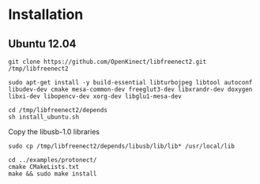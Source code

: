 # Installation

## Ubuntu 12.04

    git clone https://github.com/OpenKinect/libfreenect2.git /tmp/libfreenect2
    
    sudo apt-get install -y build-essential libturbojpeg libtool autoconf libudev-dev cmake mesa-common-dev freeglut3-dev libxrandr-dev doxygen libxi-dev libopencv-dev xorg-dev libglu1-mesa-dev

    cd /tmp/libfreenect2/depends
    sh install_ubuntu.sh

Copy the libusb-1.0 libraries

    sudo cp /tmp/libfreenect2/depends/libusb/lib/lib* /usr/local/lib

    cd ../examples/protonect/
    cmake CMakeLists.txt
    make && sudo make install
